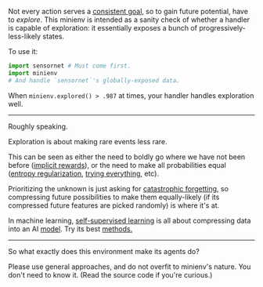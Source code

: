 Not every action serves a [consistent ](https://deepmind.com/research/publications/2021/The-Difficulty-of-Passive-Learning-in-Deep-Reinforcement-Learning)[goal](https://deepsense.ai/what-is-reinforcement-learning-the-complete-guide/), so to gain future potential, have to *explore*. This minienv is intended as a sanity check of whether a handler is capable of exploration: it essentially exposes a bunch of progressively-less-likely states.

To use it:

```python
import sensornet # Must come first.
import minienv
# And handle `sensornet`'s globally-exposed data.
```

When `minienv.explored() > .987` at times, your handler handles exploration well.

---

Roughly speaking.

Exploration is about making rare events less rare.

This can be seen as either the need to boldly go where we have not been before ([implicit ](http://www.cs.cornell.edu/~helou/IMRL.pdf)[rewards](https://lilianweng.github.io/lil-log/2020/06/07/exploration-strategies-in-deep-reinforcement-learning.html)), or the need to make all probabilities equal ([entropy ](https://arxiv.org/abs/2005.00820)[regularization](https://paperswithcode.com/method/entropy-regularization), [trying ](https://arxiv.org/abs/1806.09605)[every](https://arxiv.org/abs/1504.04909)[thing](https://icml.cc/media/Slides/icml/2019/halla(10-09-15)-10-09-15-4336-recent_advances.pdf), etc).

Prioritizing the unknown is just asking for [catastrophic ](https://en.wikipedia.org/wiki/Catastrophic_interference)[forgetting](https://arxiv.org/abs/1612.00796), so compressing future possibilities to make them equally-likely (if its compressed future features are picked randomly) is where it's at.

In machine learning, [self-](https://en.wikipedia.org/wiki/Unsupervised_learning)[supervised learning](https://en.wikipedia.org/wiki/Self-supervised_learning) is all about compressing data into an AI [model](https://www.tensorflow.org/text/tutorials/transformer). Try its best [met](https://arxiv.org/abs/2006.07733)[hods.](https://paperswithcode.com/method/swav)

---

So what exactly does this environment make its agents do?

Please use general approaches, and do not overfit to minienv's nature. You don't need to know it. (Read the source code if you're curious.)